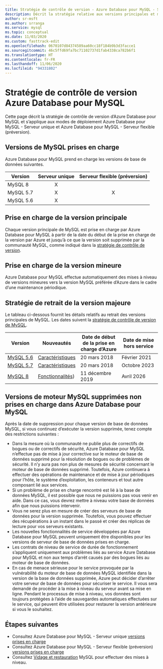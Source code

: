 ```yaml
---
title: Stratégie de contrôle de version - Azure Database pour MySQL - Serveur unique et Serveur flexible (préversion)
description: Décrit la stratégie relative aux versions principales et mineures de MySQL prises en charge dans Azure Database pour MySQL
author: sr-msft
ms.author: srranga
ms.service: mysql
ms.topic: conceptual
ms.date: 11/03/2020
ms.custom: fasttrack-edit
ms.openlocfilehash: 0670107d84374589aa60cc18f184b9b3d3facce1
ms.sourcegitcommit: 46c5ffd69fa7bc71102737d1fab4338ca782b6f1
ms.translationtype: HT
ms.contentlocale: fr-FR
ms.lasthandoff: 11/06/2020
ms.locfileid: "94331802"
---
```

# <a name="azure-database-for-mysql-versioning-policy"></a>Stratégie de contrôle de version Azure Database pour MySQL

Cette page décrit la stratégie de contrôle de version d’Azure Database pour MySQL et s’applique aux modes de déploiement Azure Database pour MySQL - Serveur unique et Azure Database pour MySQL - Serveur flexible (préversion).

## <a name="supported--mysql-versions"></a>Versions de MySQL prises en charge

Azure Database pour MySQL prend en charge les versions de base de données suivantes.

| Version | Serveur unique | Serveur flexible (préversion) |
| ----- | :------: | :----: |
| MySQL 8 | X |  | 
| MySQL 5.7 | X | X |
| MySQL 5.6| X |  |


## <a name="major-version-support"></a>Prise en charge de la version principale
Chaque version principale de MySQL est prise en charge par Azure Database pour MySQL à partir de la date du début de la prise en charge de la version par Azure et jusqu’à ce que la version soit supprimée par la communauté MySQL, comme indiqué dans la [stratégie de contrôle de version](https://en.wikipedia.org/wiki/mysql).

## <a name="minor-version-support"></a>Prise en charge de la version mineure
Azure Database pour MySQL effectue automatiquement des mises à niveau de versions mineures vers la version MySQL préférée d’Azure dans le cadre d’une maintenance périodique. 

## <a name="major-version-retirement-policy"></a>Stratégie de retrait de la version majeure
Le tableau ci-dessous fournit les détails relatifs au retrait des versions principales de MySQL. Les dates suivent la [stratégie de contrôle de version de MySQL](https://www.mysql.com/support/eol-notice.html).

| Version | Nouveautés | Date de début de la prise en charge d’Azure | Date de mise hors service|
| ----- | ----- | ------ | ----- |
| [MySQL 5.6](https://dev.mysql.com/doc/relnotes/mysql/5.6/)| [Caractéristiques](https://dev.mysql.com/doc/relnotes/mysql/5.6/en/news-5-6-49.html)  | 20 mars 2018 | Février 2021
| [MySQL 5.7](https://dev.mysql.com/doc/relnotes/mysql/5.7/) | [Caractéristiques](https://dev.mysql.com/doc/relnotes/mysql/5.7/en/news-5-7-31.html) | 20 mars 2018 | Octobre 2023
| [MySQL 8](https://mysqlserverteam.com/whats-new-in-mysql-8-0-generally-available/) | [Fonctionnalités](https://dev.mysql.com/doc/relnotes/mysql/8.0/en/news-8-0-21.html)) | 11 décembre 2019 | Avril 2026


## <a name="retired-mysql-engine-versions-not-supported-in-azure-database-for-mysql"></a>Versions de moteur MySQL supprimées non prises en charge dans Azure Database pour MySQL

Après la date de suppression pour chaque version de base de données MySQL, si vous continuez d’exécuter la version supprimée, tenez compte des restrictions suivantes :
- Dans la mesure où la communauté ne publie plus de correctifs de bogues ou de correctifs de sécurité, Azure Database pour MySQL n’effectue pas de mise à jour corrective sur le moteur de base de données supprimé pour la résolution de bogues ou de problèmes de sécurité. Il n’y aura pas non plus de mesures de sécurité concernant le moteur de base de données supprimé. Toutefois, Azure continuera à effectuer des opérations de maintenance et de mise à jour périodiques pour l’hôte, le système d’exploitation, les conteneurs et tout autre composant lié aux services.
- Si un problème de prise en charge rencontré est lié à la base de données MySQL, il est possible que nous ne puissions pas vous venir en aide. Dans ce cas, vous devrez mettre à niveau votre base de données afin que nous puissions intervenir.
- Vous ne serez plus en mesure de créer des serveurs de base de données pour la version supprimée. Toutefois, vous pouvez effectuer des récupérations à un instant dans le passé et créer des réplicas de lecture pour vos serveurs existants.
- Les nouvelles fonctionnalités de service développées par Azure Database pour MySQL peuvent uniquement être disponibles pour les versions de serveur de base de données prises en charge.
- Les contrats de niveau de service de durée de fonctionnement s’appliquent uniquement aux problèmes liés au service Azure Database pour MySQL et non aux temps d’arrêt causés par des bogues liés au moteur de base de données.  
- En cas de menace sérieuse pour le service provoquée par la vulnérabilité du moteur de base de données MySQL identifiée dans la version de la base de données supprimée, Azure peut décider d’arrêter votre serveur de base de données pour sécuriser le service. Il vous sera demandé de procéder à la mise à niveau du serveur avant sa mise en ligne. Pendant le processus de mise à niveau, vos données sont toujours protégées à l’aide de sauvegardes automatiques effectuées sur le service, qui peuvent être utilisées pour restaurer la version antérieure si vous le souhaitez. 



## <a name="next-steps"></a>Étapes suivantes
- Consultez Azure Database pour MySQL - Serveur unique [versions prises en charge](./concepts-supported-versions.md)
- Consultez Azure Database pour MySQL - Serveur flexible (préversion) [versions prises en charge](flexible-server/concepts-supported-versions.md)
- Consultez [Vidage et restauration](./concepts-migrate-dump-restore.md) MySQL pour effectuer des mises à niveau.
